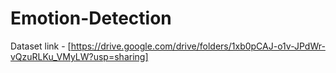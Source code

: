 # Emotion-Detection

Dataset link - [https://drive.google.com/drive/folders/1xb0pCAJ-o1v-JPdWr-vQzuRLKu_VMyLW?usp=sharing]
